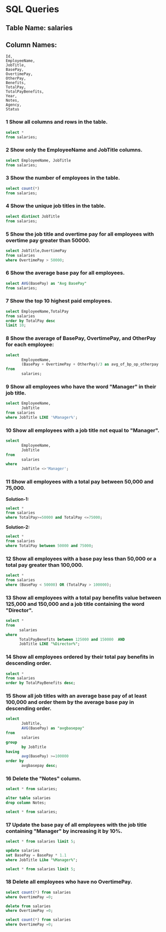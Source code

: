 # SQL Queries

##  Table Name: salaries

## Column Names:

~~~
Id,
EmployeeName,
JobTitle,
BasePay,
OvertimePay,
OtherPay,
Benefits,
TotalPay,
TotalPayBenefits,
Year,
Notes,
Agency,
Status
~~~

### 1	Show all columns and rows in the table.

~~~sql
select * 
from salaries;
~~~

### 2	Show only the EmployeeName and JobTitle columns.

~~~sql
select EmployeeName, JobTitle 
from salaries;
~~~

### 3	Show the number of employees in the table.

~~~sql
select count(*) 
from salaries;
~~~

### 4	Show the unique job titles in the table.

~~~sql
select distinct JobTitle 
from salaries;
~~~

### 5	Show the job title and overtime pay for all employees with overtime pay greater than 50000.

~~~sql
select JobTitle,OvertimePay 
from salaries
where OvertimePay > 50000;
~~~

### 6	Show the average base pay for all employees.
~~~sql
select AVG(BasePay) as "Avg BasePay" 
from salaries;
~~~

### 7	Show the top 10 highest paid employees.

~~~sql
select EmployeeName,TotalPay 
from salaries
order by TotalPay desc
limit 10;
~~~

### 8	Show the average of BasePay, OvertimePay, and OtherPay for each employee:

~~~sql
select 
       EmployeeName, 
       (BasePay + OvertimePay + OtherPay)/3 as avg_of_bp_op_otherpay 
from 
       salaries;
~~~

### 9	Show all employees who have the word "Manager" in their job title.

~~~sql
select EmployeeName,
       JobTitle 
from salaries
where JobTitle LIKE '%Manager%';
~~~

### 10	Show all employees with a job title not equal to "Manager".
~~~sql
select 
       EmployeeName,
       JobTitle 
from 
       salaries
where 
       JobTitle <>'Manager';
~~~

### 11	Show all employees with a total pay between 50,000 and 75,000.

**Solution-1:**

~~~sql
select * 
from salaries
where TotalPay>=50000 and TotalPay <=75000;
~~~

**Solution-2:**

~~~sql
select * 
from salaries
where TotalPay between 50000 and 75000;
~~~

### 12	Show all employees with a base pay less than 50,000 or a total pay greater than 100,000.

~~~sql
select * 
from salaries
where (BasePay < 50000) OR (TotalPay > 100000);
~~~

### 13	Show all employees with a total pay benefits value between 125,000 and 150,000 and a job title containing the word "Director".

~~~sql
select * 
from 
      salaries
where 
      TotalPayBenefits between 125000 and 150000  AND
      JobTitle LIKE "%Director%";
~~~

### 14	Show all employees ordered by their total pay benefits in descending order.

~~~sql
select * 
from salaries
order by TotalPayBenefits desc;
~~~

### 15	Show all job titles with an average base pay of at least 100,000 and order them by the average base pay in descending order.

~~~sql
select 
       JobTitle, 
       AVG(BasePay) as "avgbasepay" 
from 
       salaries
group 
       by JobTitle
having 
       avg(BasePay) >=100000
order by 
       avgbasepay desc;
~~~

### 16	Delete the "Notes" column.

~~~sql
select * from salaries;

alter table salaries
drop column Notes;

select * from salaries;
~~~

### 17	Update the base pay of all employees with the job title containing "Manager" by increasing it by 10%.

~~~sql
select * from salaries limit 5;

update salaries
set BasePay = BasePay * 1.1
where JobTitle Like "%Manager%";

select * from salaries limit 5;
~~~

### 18	Delete all employees who have no OvertimePay.

~~~sql
select count(*) from salaries
where OvertimePay =0;

delete from salaries
where OvertimePay =0;

select count(*) from salaries
where OvertimePay =0;
~~~